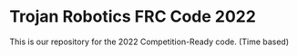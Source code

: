 # Trojan Robotics FRC Code 2022

This is our repository for the 2022 Competition-Ready code. (Time based)

